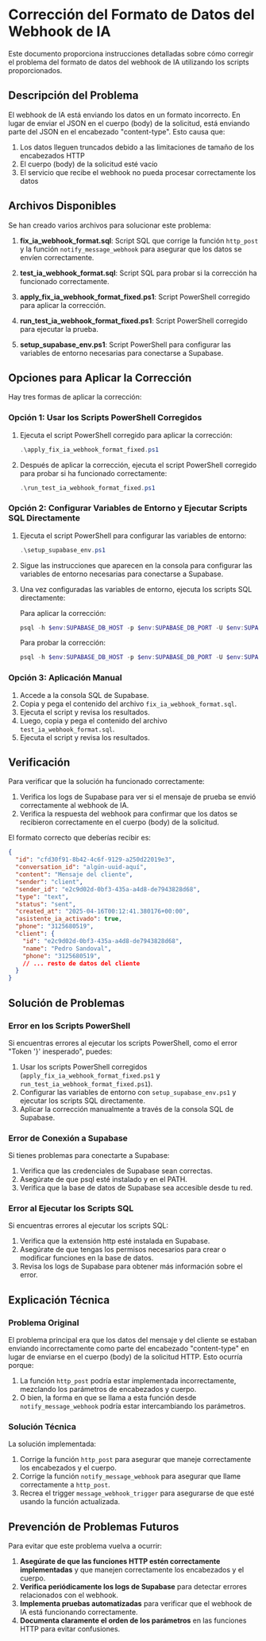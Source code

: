 # Corrección del Formato de Datos del Webhook de IA

Este documento proporciona instrucciones detalladas sobre cómo corregir el problema del formato de datos del webhook de IA utilizando los scripts proporcionados.

## Descripción del Problema

El webhook de IA está enviando los datos en un formato incorrecto. En lugar de enviar el JSON en el cuerpo (body) de la solicitud, está enviando parte del JSON en el encabezado "content-type". Esto causa que:

1. Los datos lleguen truncados debido a las limitaciones de tamaño de los encabezados HTTP
2. El cuerpo (body) de la solicitud esté vacío
3. El servicio que recibe el webhook no pueda procesar correctamente los datos

## Archivos Disponibles

Se han creado varios archivos para solucionar este problema:

1. **fix_ia_webhook_format.sql**: Script SQL que corrige la función `http_post` y la función `notify_message_webhook` para asegurar que los datos se envíen correctamente.

2. **test_ia_webhook_format.sql**: Script SQL para probar si la corrección ha funcionado correctamente.

3. **apply_fix_ia_webhook_format_fixed.ps1**: Script PowerShell corregido para aplicar la corrección.

4. **run_test_ia_webhook_format_fixed.ps1**: Script PowerShell corregido para ejecutar la prueba.

5. **setup_supabase_env.ps1**: Script PowerShell para configurar las variables de entorno necesarias para conectarse a Supabase.

## Opciones para Aplicar la Corrección

Hay tres formas de aplicar la corrección:

### Opción 1: Usar los Scripts PowerShell Corregidos

1. Ejecuta el script PowerShell corregido para aplicar la corrección:
   ```powershell
   .\apply_fix_ia_webhook_format_fixed.ps1
   ```

2. Después de aplicar la corrección, ejecuta el script PowerShell corregido para probar si ha funcionado correctamente:
   ```powershell
   .\run_test_ia_webhook_format_fixed.ps1
   ```

### Opción 2: Configurar Variables de Entorno y Ejecutar Scripts SQL Directamente

1. Ejecuta el script PowerShell para configurar las variables de entorno:
   ```powershell
   .\setup_supabase_env.ps1
   ```

2. Sigue las instrucciones que aparecen en la consola para configurar las variables de entorno necesarias para conectarse a Supabase.

3. Una vez configuradas las variables de entorno, ejecuta los scripts SQL directamente:

   Para aplicar la corrección:
   ```powershell
   psql -h $env:SUPABASE_DB_HOST -p $env:SUPABASE_DB_PORT -U $env:SUPABASE_DB_USER -d $env:SUPABASE_DB_NAME -f fix_ia_webhook_format.sql
   ```

   Para probar la corrección:
   ```powershell
   psql -h $env:SUPABASE_DB_HOST -p $env:SUPABASE_DB_PORT -U $env:SUPABASE_DB_USER -d $env:SUPABASE_DB_NAME -f test_ia_webhook_format.sql
   ```

### Opción 3: Aplicación Manual

1. Accede a la consola SQL de Supabase.
2. Copia y pega el contenido del archivo `fix_ia_webhook_format.sql`.
3. Ejecuta el script y revisa los resultados.
4. Luego, copia y pega el contenido del archivo `test_ia_webhook_format.sql`.
5. Ejecuta el script y revisa los resultados.

## Verificación

Para verificar que la solución ha funcionado correctamente:

1. Verifica los logs de Supabase para ver si el mensaje de prueba se envió correctamente al webhook de IA.
2. Verifica la respuesta del webhook para confirmar que los datos se recibieron correctamente en el cuerpo (body) de la solicitud.

El formato correcto que deberías recibir es:

```json
{
  "id": "cfd30f91-8b42-4c6f-9129-a250d22019e3",
  "conversation_id": "algún-uuid-aquí",
  "content": "Mensaje del cliente",
  "sender": "client",
  "sender_id": "e2c9d02d-0bf3-435a-a4d8-de7943828d68",
  "type": "text",
  "status": "sent",
  "created_at": "2025-04-16T00:12:41.380176+00:00",
  "asistente_ia_activado": true,
  "phone": "3125680519",
  "client": {
    "id": "e2c9d02d-0bf3-435a-a4d8-de7943828d68",
    "name": "Pedro Sandoval",
    "phone": "3125680519",
    // ... resto de datos del cliente
  }
}
```

## Solución de Problemas

### Error en los Scripts PowerShell

Si encuentras errores al ejecutar los scripts PowerShell, como el error "Token '}' inesperado", puedes:

1. Usar los scripts PowerShell corregidos (`apply_fix_ia_webhook_format_fixed.ps1` y `run_test_ia_webhook_format_fixed.ps1`).
2. Configurar las variables de entorno con `setup_supabase_env.ps1` y ejecutar los scripts SQL directamente.
3. Aplicar la corrección manualmente a través de la consola SQL de Supabase.

### Error de Conexión a Supabase

Si tienes problemas para conectarte a Supabase:

1. Verifica que las credenciales de Supabase sean correctas.
2. Asegúrate de que psql esté instalado y en el PATH.
3. Verifica que la base de datos de Supabase sea accesible desde tu red.

### Error al Ejecutar los Scripts SQL

Si encuentras errores al ejecutar los scripts SQL:

1. Verifica que la extensión http esté instalada en Supabase.
2. Asegúrate de que tengas los permisos necesarios para crear o modificar funciones en la base de datos.
3. Revisa los logs de Supabase para obtener más información sobre el error.

## Explicación Técnica

### Problema Original

El problema principal era que los datos del mensaje y del cliente se estaban enviando incorrectamente como parte del encabezado "content-type" en lugar de enviarse en el cuerpo (body) de la solicitud HTTP. Esto ocurría porque:

1. La función `http_post` podría estar implementada incorrectamente, mezclando los parámetros de encabezados y cuerpo.
2. O bien, la forma en que se llama a esta función desde `notify_message_webhook` podría estar intercambiando los parámetros.

### Solución Técnica

La solución implementada:

1. Corrige la función `http_post` para asegurar que maneje correctamente los encabezados y el cuerpo.
2. Corrige la función `notify_message_webhook` para asegurar que llame correctamente a `http_post`.
3. Recrea el trigger `message_webhook_trigger` para asegurarse de que esté usando la función actualizada.

## Prevención de Problemas Futuros

Para evitar que este problema vuelva a ocurrir:

1. **Asegúrate de que las funciones HTTP estén correctamente implementadas** y que manejen correctamente los encabezados y el cuerpo.
2. **Verifica periódicamente los logs de Supabase** para detectar errores relacionados con el webhook.
3. **Implementa pruebas automatizadas** para verificar que el webhook de IA está funcionando correctamente.
4. **Documenta claramente el orden de los parámetros** en las funciones HTTP para evitar confusiones.
